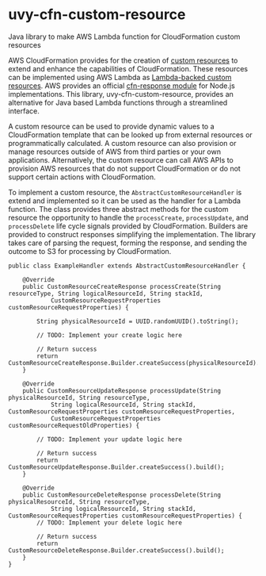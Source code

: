 uvy-cfn-custom-resource
=======================

Java library to make AWS Lambda function for CloudFormation custom resources

AWS CloudFormation provides for the creation of [custom resources](https://docs.aws.amazon.com/AWSCloudFormation/latest/UserGuide/template-custom-resources.html) to extend and enhance the capabilities of CloudFormation.
These resources can be implemented using AWS Lambda as [Lambda-backed custom resources](https://docs.aws.amazon.com/AWSCloudFormation/latest/UserGuide/template-custom-resources-lambda.html).
AWS provides an official [cfn-response module](https://docs.aws.amazon.com/AWSCloudFormation/latest/UserGuide/cfn-lambda-function-code-cfnresponsemodule.html) for Node.js implementations.
This library, uvy-cfn-custom-resource, provides an alternative for Java based Lambda functions through a streamlined interface. 

A custom resource can be used to provide dynamic values to a CloudFormation template that can be looked up from external resources or programmatically calculated.
A custom resource can also provision or manage resources outside of AWS from third parties or your own applications.
Alternatively, the custom resource can call AWS APIs to provision AWS resources that do not support CloudFormation or do not support certain actions with CloudFormation.

To implement a custom resource, the `AbstractCustomResourceHandler` is extend and implemented so it can be used as the handler for a Lambda function.
The class provides three abstract methods for the custom resource the opportunity to handle the `processCreate`, `processUpdate`, and `processDelete` life cycle signals provided by CloudFormation.
Builders are provided to construct responses simplifying the implementation.
The library takes care of parsing the request, forming the response, and sending the outcome to S3 for processing by CloudFormation.

```
public class ExampleHandler extends AbstractCustomResourceHandler {

	@Override
	public CustomResourceCreateResponse processCreate(String resourceType, String logicalResourceId, String stackId,
			CustomResourceRequestProperties customResourceRequestProperties) {

		String physicalResourceId = UUID.randomUUID().toString();

		// TODO: Implement your create logic here

		// Return success
		return CustomResourceCreateResponse.Builder.createSuccess(physicalResourceId).build();
	}

	@Override
	public CustomResourceUpdateResponse processUpdate(String physicalResourceId, String resourceType,
			String logicalResourceId, String stackId, CustomResourceRequestProperties customResourceRequestProperties,
			CustomResourceRequestProperties customResourceRequestOldProperties) {

		// TODO: Implement your update logic here

		// Return success
		return CustomResourceUpdateResponse.Builder.createSuccess().build();
	}

	@Override
	public CustomResourceDeleteResponse processDelete(String physicalResourceId, String resourceType,
			String logicalResourceId, String stackId, CustomResourceRequestProperties customResourceRequestProperties) {
		// TODO: Implement your delete logic here

		// Return success
		return CustomResourceDeleteResponse.Builder.createSuccess().build();
	}
}
```

